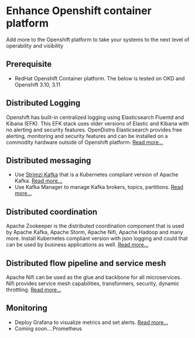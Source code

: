 # Enhance Openshift container platform
Add more to the Openshift platform to take your systems to the next level of operability and visibility

## Prerequisite
- RedHat Openshift Container platform. The below is tested on OKD and Openshift 3.10, 3.11

## Distributed Logging
Openshift has built-in centralized logging using Elasticsearch Fluentd and Kibana (EFK). This EFK stack uses older versions of Elastic and Kibana with no alerting and security features. OpenDistro Elasticsearch provides free alerting, monitoring and security features and can be installed on a commodity hardware outside of Openshift platform. [Read more...](openshift/efk/README.md)

## Distributed messaging
- Use [Strimzi Kafka](https://strimzi.io/) that is a Kubernetes compliant version of Apache Kafka. [Read more...](openshift/kafka/README.md)
- Use Kafka Manager to manage Kafka brokers, topics, partitions. [Read more...](openshift/kafka-manager/README.md)

## Distributed coordination
Apache Zookeeper is the distributed coordination component that is used by Apache Kafka, Apache Storm, Apache Nifi, Apache Hadoop and many more. Install Kubernetes compliant version with json logging and could that can be used by business applications as well. [Read more...](openshift/zookeeper/README.md)

## Distributed flow pipeline and service mesh
Apache Nifi can be used as the glue and backbone for all microservices. Nifi provides service mesh capabilities, transformers, security, dynamic throttling. [Read more...](openshift/nifi/README.md)

## Monitoring
- Deploy Grafana to visualize metrics and set alerts. [Read more...](openshift/monitoring/grafana/README.md)
- Coming soon....Prometheus